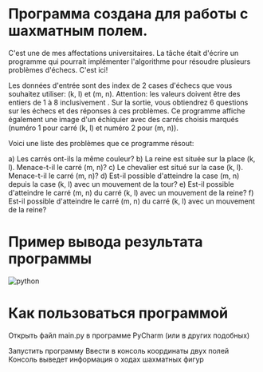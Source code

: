 # Программа создана для работы с шахматным полем.
C'est une de mes affectations universitaires. La tâche était d'écrire un programme qui pourrait implémenter l'algorithme pour résoudre plusieurs problèmes d'échecs. C'est ici!

Les données d'entrée sont des index de 2 cases d'échecs que vous souhaitez utiliser: (k, l) et (m, n). Attention: les valeurs doivent être des entiers de 1 à 8 inclusivement . Sur la sortie, vous obtiendrez 6 questions sur les échecs et des réponses à ces problèmes. Ce programme affiche également une image d'un échiquier avec des carrés choisis marqués (numéro 1 pour carré (k, l) et numéro 2 pour (m, n)).

Voici une liste des problèmes que ce programme résout:

a) Les carrés ont-ils la même couleur?
b) La reine est située sur la place (k, l). Menace-t-il le carré (m, n)?
c) Le chevalier est situé sur la case (k, l). Menace-t-il le carré (m, n)?
d) Est-il possible d'atteindre la case (m, n) depuis la case (k, l) avec un mouvement de la tour?
e) Est-il possible d'atteindre le carré (m, n) du carré (k, l) avec un mouvement de la reine?
f) Est-il possible d'atteindre le carré (m, n) du carré (k, l) avec un mouvement de la reine?
# Пример вывода результата программы
![python](https://user-images.githubusercontent.com/73785628/100548112-6f5b5980-328c-11eb-9af8-33650542a69b.png)
# Как пользоваться программой
Открыть файл main.py в программе PyCharm (или в других подобных)

Запустить программу
Ввести в консоль координаты двух полей
Консоль выведет информация о ходах шахматных фигур
